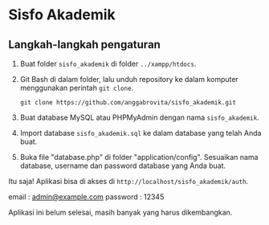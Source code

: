 # Sisfo Akademik


## Langkah-langkah pengaturan

1. Buat folder `sisfo_akademik` di folder `../xampp/htdocs`.

2. Git Bash di dalam folder, lalu unduh repository ke dalam komputer menggunakan perintah `git clone`.

    ```
    git clone https://github.com/anggabrovita/sisfo_akademik.git
    ```

3. Buat database MySQL atau PHPMyAdmin dengan nama `sisfo_akademik`.

4. Import database ``sisfo_akademik.sql`` ke dalam database yang telah Anda buat.

5. Buka file "database.php" di folder "application/config". Sesuaikan nama database, username dan password database yang Anda buat.

Itu saja! Aplikasi bisa di akses di  ```http://localhost/sisfo_akademik/auth```.

email : admin@example.com
password : 12345

Aplikasi ini belum selesai, masih banyak yang harus dikembangkan.
